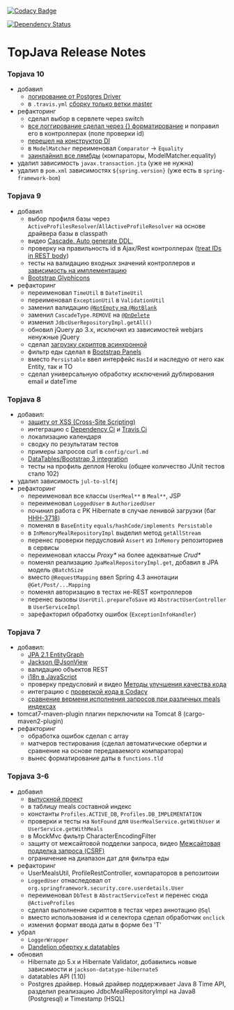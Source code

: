 [![Codacy Badge](https://api.codacy.com/project/badge/Grade/6c5c88c4e4cb420fbc0f08978d56a920)](https://www.codacy.com/app/vitalie-jurjiu/topjava11?utm_source=github.com&amp;utm_medium=referral&amp;utm_content=vitalie8484/topjava11&amp;utm_campaign=Badge_Grade)

[![Dependency Status](https://www.versioneye.com/user/projects/5ac03c3e0fb24f44857950fc/badge.svg?style=flat-square)](https://www.versioneye.com/user/projects/5ac03c3e0fb24f44857950fc)

# TopJava Release Notes
### Topjava 10
- добавил
  - [логирование от Postgres Driver](http://stackoverflow.com/a/43242620/548473)
  - в `.travis.yml` [сборку только ветки master](https://docs.travis-ci.com/user/customizing-the-build#Building-Specific-Branches)
- рефакторинг
  - сделал выбор в сервлете через switch
  - [все логгирование сделал через {} форматирование](http://stackoverflow.com/questions/10555409/logger-slf4j-advantages-of-formatting-with-instead-of-string-concatenation) и поправил его в контроллерах (поле проверки id)
  - [перешел на конструктор DI](http://stackoverflow.com/questions/39890849/what-exactly-is-field-injection-and-how-to-avoid-it)
  - в `ModelMatcher` переименовал `Comparator` -> `Equality`
  - [заинлайнил все лямбды](http://stackoverflow.com/questions/19718353/is-repeatedly-instantiating-an-anonymous-class-wasteful) (компараторы, ModelMatcher.equality)
- удалил зависимость `javax.transaction.jta` (уже не нужна)
- удалил в `pom.xml` зависимостях  `${spring.version}` (уже есть в `spring-framework-bom`)
  
### Topjava 9
- добавил
  - выбор профиля базы через `ActiveProfilesResolver`/`AllActiveProfileResolver` на основе драйвера базы в classpath
  - видео <a href="https://drive.google.com/file/d/0B9Ye2auQ_NsFVmdpNDJSNXRTWUE">Cascade. Auto generate DDL.</a>
  - проверку на правильность id в Ajax/Rest контроллерах (<a href="http://stackoverflow.com/a/32728226/548473">treat IDs in REST body</a>)
  - тесты на валидацию входных значений контроллеров и <a href="http://hibernate.org/validator/documentation/getting-started/#unified-expression-language-el">зависимость на имплементацию</a>
  - <a href="http://getbootstrap.com/components/#glyphicons">Bootstrap Glyphicons</a>
- рефакторинг
  - переименовал `TimeUtil` в `DateTimeUtil`
  - переименовал `ExceptionUtil` в `ValidationUtil`
  - заменил валидацию <a href="http://stackoverflow.com/questions/17137307">`@NotEmpty` на `@NotBlank`</a>
  - заменил `CascadeType.REMOVE` на <a href="http://stackoverflow.com/questions/21149660">`@OnDelete`</a>
  - изменил `JdbcUserRepositoryImpl.getAll()`
  - обновил jQuery до 3.x, исключил из зависимостей webjars ненужные jQuery
  - cделал <a href="http://stackoverflow.com/questions/436411/where-should-i-put-script-tags-in-html-markup/24070373#24070373">загрузку скриптов асинхронной</a>
  - фильтр еды сделал в [Bootstrap Panels](http://getbootstrap.com/components/#panels)
  - вместо `Persistable` ввел интерфейс `HasId` и наследую от него как Entity, так и TO
  - сделал универсальную обработку исключений дублирования email и dateTime

### Topjava 8
- добавил:
  - [защиту от XSS (Cross-Site Scripting)](http://stackoverflow.com/a/40644276/548473)
  - интеграцию с <a href="https://dependencyci.com/">Dependency Ci</a> и <a href="https://travis-ci.org/">Travis Ci</a> 
  - локализацию календаря
  - сводку по результатам тестов
  - примеры запросов curl в `config/curl.md`
  - <a href="https://datatables.net/examples/styling/bootstrap.html">DataTables/Bootstrap 3 integration</a>
  - тесты на профиль деплоя Heroku (общее количество JUnit тестов стало 102)
- удалил зависимость `jul-to-slf4j`
- рефакторинг
  - переименовал все классы `UserMeal**` в `Meal**`, JSP
  - переименовал `LoggedUser` в `AuthorizedUser`
  - починил работа с PK Hibernate в случае ленивой загрузки (баг <a href="https://hibernate.atlassian.net/browse/HHH-3718">HHH-3718</a>)
  - поменял в `BaseEntity` `equals/hashCode/implements Persistable`
  - в `InMemoryMealRepositoryImpl` выделил метод `getAllStream` 
  - перенес проверки пердусловий `Assert` из `InMemory` репозиториев в сервисы
  - переименовал классы _Proxy*_ на более адекватные _Crud*_
  - поменял реализацию `JpaMealRepositoryImpl.get`, добавил в JPA модель `@BatchSize`
  - вместо `@RequestMapping` ввел Spring 4.3 аннотации `@Get/Post/...Mapping`
  - поменял авторизацию в тестах не-REST контроллеров
  - перенес вызовы `UserUtil.prepareToSave` из `AbstractUserController` в `UserServiceImpl`
  - зарефакторил обработку ошибок (`ExceptionInfoHandler`)

### Topjava 7
- добавил:
  - [JPA 2.1 EntityGraph](https://docs.oracle.com/javaee/7/tutorial/persistence-entitygraphs002.htm)
  - [Jackson @JsonView](https://habrahabr.ru/post/307392/)
  - валидацию объектов REST
  - [i18n в JavaScript](http://stackoverflow.com/a/6242840/548473)
  - проверку предусловий и видео <a href="https://drive.google.com/open?id=0B9Ye2auQ_NsFU005ZzBNZmZnTVU">Методы улучшения качества кода</a>
  - интеграцию с <a href="https://www.codacy.com/">проверкой кода в Codacy</a>
  - [сравнение вермени исполнения запросов при различных meals индексах](https://drive.google.com/open?id=0B9Ye2auQ_NsFX3RLcnJCWmQ2Y0U)
- tomcat7-maven-plugin плагин перключили на Tomcat 8 (cargo-maven2-plugin)
- рефакторинг 
  - обработка ошибок сделал с array
  - матчеров тестирования (сделал автоматические обертки и сравнение на основе передаваемого компаратора)
  - вынес форматирование даты в `functions.tld`

### Topjava 3-6
- добавил
  - [выпускной проект](https://drive.google.com/open?id=0B9Ye2auQ_NsFcG83dEVDVTVMamc)
  - в таблицу meals составной индекс 
  - константы `Profiles.ACTIVE_DB`, `Profiles.DB_IMPLEMENTATION`
  - проверки и тесты на `NotFound` для `UserMealService.getWithUser` и  `UserService.getWithMeals`
  - в MockMvc фильтр CharacterEncodingFilter
  - защиту от межсайтовой подделки запроса, видео <a href="https://drive.google.com/open?id=0B9Ye2auQ_NsFNDlPZGdUNThzNUU">Межсайтовая подделка запроса (CSRF)</a>
  - ограничение на диапазон дат для фильтра еды
- рефакторинг
  - UserMealsUtil, ProfileRestController, компараторов в репозитоии 
  - `LoggedUser` отнаследовал от `org.springframework.security.core.userdetails.User`
  - переименовал `DbTest` в `AbstractServiceTest` и перенес сюда `@ActiveProfiles`
  - сделал выполнение скриптов в тестах через аннотацию `@Sql`
  - вместо использования id и селектора сделал обработчик `onclick`
  - изменил формат ввода даты в форме без 'T'
- убрал
  - `LoggerWrapper`
  - <a href="http://dandelion.github.io">Dandelion обертку к datatables</a>
- обновил 
  - Hibernate до 5.x и Hibernate Validator, добавились новые зависимости и `jackson-datatype-hibernate5`
  - datatables API (1.10)
  - Postgres драйвер. Новый драйвер поддерживает Java 8 Time API, разделил реализацию JdbcMealRepositoryImpl на Java8 (Postgresql) и Timestamp (HSQL)
